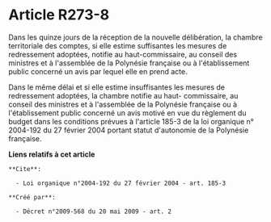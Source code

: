 # Article R273-8

Dans les quinze jours de la réception de la nouvelle délibération, la chambre territoriale des comptes, si elle estime
suffisantes les mesures de redressement adoptées, notifie au haut-commissaire, au conseil des ministres et à l'assemblée de
la Polynésie française ou à l'établissement public concerné un avis par lequel elle en prend acte. 

Dans le même délai et si elle estime insuffisantes les mesures de redressement adoptées, la chambre notifie au haut-
commissaire, au conseil des ministres et à l'assemblée de la Polynésie française ou à l'établissement public concerné un avis
motivé en vue du règlement du budget dans les conditions prévues à l'article 185-3 de la loi organique n° 2004-192 du 27
février 2004 portant statut d'autonomie de la Polynésie française.

**Liens relatifs à cet article**

	**Cite**:

	  - Loi organique n°2004-192 du 27 février 2004 - art. 185-3

	**Créé par**:

	  - Décret n°2009-568 du 20 mai 2009 - art. 2
